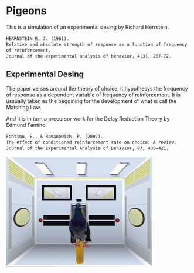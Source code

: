 # Pigeons
This is a simulation of an experimental desing by Richard Herrstein.
    
    HERRNSTEIN R. J. (1961).
    Relative and absolute strength of response as a function of frequency of reinforcement.
    Journal of the experimental analysis of behavior, 4(3), 267-72. 

## Experimental Desing
The paper verses around the theory of choice, it hypothesys the frequency of response as a dependent variable of frequency of reinforcement.
It is ussually taken as the beggining for the development of what is call the Matching Law.

And it is in turn a precursor work for the Delay Reduction Theory by Edmund Fantino.

    Fantino, E., & Romanowich, P. (2007).
    The effect of conditioned reinforcement rate on choice: A review.
    Journal of the Experimental Analysis of Behavior, 87, 409–421.



![game caption](https://github.com/mesielepush/Pigeons/blob/master/img/for_readmd.png)
